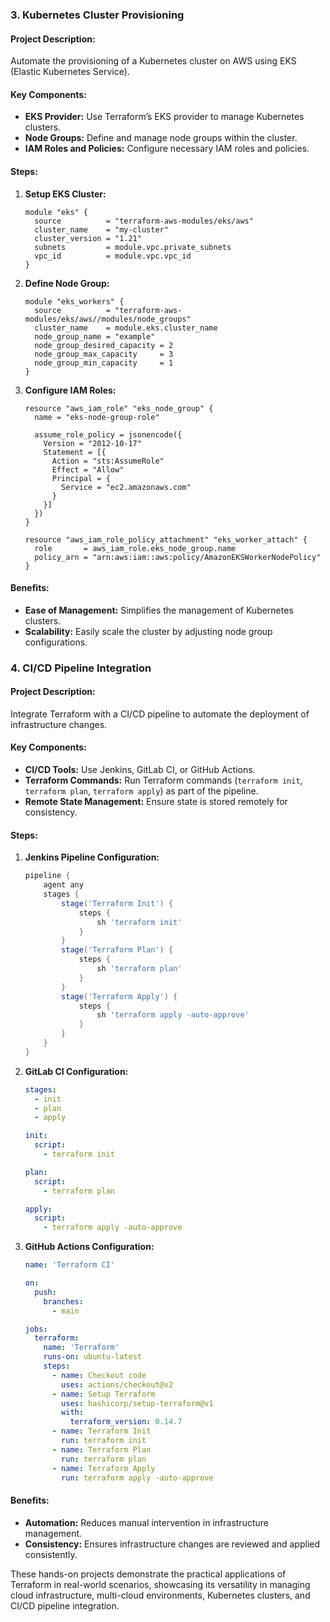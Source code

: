 



### 3. **Kubernetes Cluster Provisioning**
#### Project Description:
Automate the provisioning of a Kubernetes cluster on AWS using EKS (Elastic Kubernetes Service).

#### Key Components:
- **EKS Provider:** Use Terraform’s EKS provider to manage Kubernetes clusters.
- **Node Groups:** Define and manage node groups within the cluster.
- **IAM Roles and Policies:** Configure necessary IAM roles and policies.

#### Steps:
1. **Setup EKS Cluster:**
   ```hcl
   module "eks" {
     source          = "terraform-aws-modules/eks/aws"
     cluster_name    = "my-cluster"
     cluster_version = "1.21"
     subnets         = module.vpc.private_subnets
     vpc_id          = module.vpc.vpc_id
   }
   ```
2. **Define Node Group:**
   ```hcl
   module "eks_workers" {
     source          = "terraform-aws-modules/eks/aws//modules/node_groups"
     cluster_name    = module.eks.cluster_name
     node_group_name = "example"
     node_group_desired_capacity = 2
     node_group_max_capacity     = 3
     node_group_min_capacity     = 1
   }
   ```
3. **Configure IAM Roles:**
   ```hcl
   resource "aws_iam_role" "eks_node_group" {
     name = "eks-node-group-role"
   
     assume_role_policy = jsonencode({
       Version = "2012-10-17"
       Statement = [{
         Action = "sts:AssumeRole"
         Effect = "Allow"
         Principal = {
           Service = "ec2.amazonaws.com"
         }
       }]
     })
   }
   
   resource "aws_iam_role_policy_attachment" "eks_worker_attach" {
     role       = aws_iam_role.eks_node_group.name
     policy_arn = "arn:aws:iam::aws:policy/AmazonEKSWorkerNodePolicy"
   }
   ```

#### Benefits:
- **Ease of Management:** Simplifies the management of Kubernetes clusters.
- **Scalability:** Easily scale the cluster by adjusting node group configurations.

### 4. **CI/CD Pipeline Integration**
#### Project Description:
Integrate Terraform with a CI/CD pipeline to automate the deployment of infrastructure changes.

#### Key Components:
- **CI/CD Tools:** Use Jenkins, GitLab CI, or GitHub Actions.
- **Terraform Commands:** Run Terraform commands (`terraform init`, `terraform plan`, `terraform apply`) as part of the pipeline.
- **Remote State Management:** Ensure state is stored remotely for consistency.

#### Steps:
1. **Jenkins Pipeline Configuration:**
   ```groovy
   pipeline {
       agent any
       stages {
           stage('Terraform Init') {
               steps {
                   sh 'terraform init'
               }
           }
           stage('Terraform Plan') {
               steps {
                   sh 'terraform plan'
               }
           }
           stage('Terraform Apply') {
               steps {
                   sh 'terraform apply -auto-approve'
               }
           }
       }
   }
   ```
2. **GitLab CI Configuration:**
   ```yaml
   stages:
     - init
     - plan
     - apply
   
   init:
     script:
       - terraform init
   
   plan:
     script:
       - terraform plan
   
   apply:
     script:
       - terraform apply -auto-approve
   ```
3. **GitHub Actions Configuration:**
   ```yaml
   name: 'Terraform CI'
   
   on:
     push:
       branches:
         - main
   
   jobs:
     terraform:
       name: 'Terraform'
       runs-on: ubuntu-latest
       steps:
         - name: Checkout code
           uses: actions/checkout@v2
         - name: Setup Terraform
           uses: hashicorp/setup-terraform@v1
           with:
             terraform_version: 0.14.7
         - name: Terraform Init
           run: terraform init
         - name: Terraform Plan
           run: terraform plan
         - name: Terraform Apply
           run: terraform apply -auto-approve
   ```

#### Benefits:
- **Automation:** Reduces manual intervention in infrastructure management.
- **Consistency:** Ensures infrastructure changes are reviewed and applied consistently.

These hands-on projects demonstrate the practical applications of Terraform in real-world scenarios, showcasing its versatility in managing cloud infrastructure, multi-cloud environments, Kubernetes clusters, and CI/CD pipeline integration.

